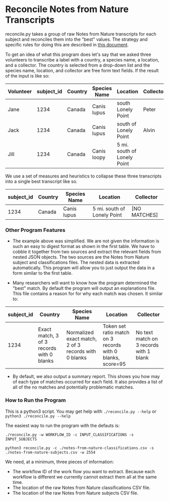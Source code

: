 # Reconcile Notes from Nature Transcripts

reconcile.py takes a group of raw Notes from Nature transcripts for each subject and reconciles them into the "best" values. The strategy and specific rules for doing this are described in [this document](https://docs.google.com/document/d/1DqhWNsy9UAEgkRnIU7VHrdQL4oQzIm2pjrPULGKK21M/edit#heading=h.967a32z3bwbb).

To get an idea of what this program does let's say that we asked three volunteers to transcribe a label with a country, a species name, a location, and a collector. The country is selected from a drop-down list and the species name, location, and collector are free form text fields. If the result of the input is like so:

Volunteer | subject_id | Country | Species Name | Location | Collector
--------- | ---------- | ------- | ------------ | -------- | ---------
Jane | 1234 | Canada | Canis lupus | south Lonely Point | Peter
Jack | 1234 | Canada | Canis lupus | south of Lonely Point | Alvin
Jill | 1234 | Canada | Canis loopy | 5 mi. south of Lonely Point|

We use a set of measures and heuristics to collapse these three transcripts into a single best transcript like so.

subject_id | Country | Species Name | Location | Collector
---------- | ------- | ------------ | -------- | ---------
1234 | Canada | Canis lupus | 5 mi. south of Lonely Point | [NO MATCHES]

### Other Program Features

- The example above was simplified. We are not given the information is such an easy to digest format as shown in the first table. We have to cobble it together from two sources and extract the relevant fields from nested JSON objects. The two sources are the Notes from Nature subject and classifications files. The nested data is extracted automatically. This program will allow you to just output the data in a form similar to the first table.

- Many researchers will want to know how the program determined the "best" match. By default the program will output an explanations file. This file contains a reason for for why each match was chosen. It similar to:

subject_id | Country | Species Name | Location | Collector
---------- | ------- | ------------ | -------- | ---------
1234 | Exact match, 3 of 3 records with 0 blanks | Normalized exact match, 2 of 3 records with 0 blanks | Token set ratio match on 3 records with 0 blanks, score=95 | No text match on 3 records with 1 blank

- By default, we also output a summary report. This shows you how may of each type of matches occurred for each field. It also provides a list of all of the no matches and potentially problematic matches.

### How to Run the Program

This is a python3 script. You may get help with `./reconcile.py --help` or `python3 ./reconcile.py --help`

The easiest way to run the program with the defauts is:
```
./reconcile.py -w WORKFLOW_ID -c INPUT_CLASSIFICATIONS -s INPUT_SUBJECTS
```
```
python3 reconcile.py -c ./notes-from-nature-classifications.csv -s ./notes-from-nature-subjects.csv -w 2554
```
We need, at a minimum, three pieces of information:
- The workflow ID of the work flow you want to extract. Because each workflow is different we currently cannot extract them all at the same time.
- The location of the raw Notes from Nature classifications CSV file.
- The location of the raw Notes from Nature subjects CSV file.
